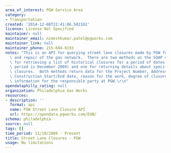 ```yaml
---
area_of_interest: PGW Service Area
category:
- Transportation
created: '2014-12-08T22:41:06.582162'
license: License Not Specified
maintainer: null
maintainer_email: nimeshkumar.patel@pgworks.com
maintainer_link: null
maintainer_phone: 215-684-6193
notes: "This is an API for querying street lane closures made by PGW for maintenance\
  \ and repair of the gas network.  There are two methods on the SOAP endpoint, one\
  \ for retrieving a list of historical closures for a period of dates (earliest time\
  \ period is December 2009) and one for returning details about specific current\
  \ closures.  Both methods return data for the Project Number, Address, EUN Number,\
  \ Construction Start/End date, reason for the work, degree of closure, and contact\
  \ information for the responsible party at PGW.\r\n"
opendataphilly_rating: null
organization: Philadelphia Gas Works
resources:
- description: ''
  format: api
  name: PGW Street Lane Closure API
  url: https://opendata.pgworks.com/EUN/
schema: philadelphia
source: null
tags: []
time_period: 12/10/2009 - Present
title: Street Lane Closures - PGW
usage: No limitations
---
```

